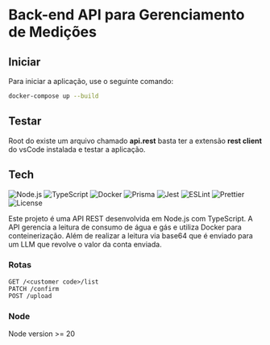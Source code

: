 # Back-end API para Gerenciamento de Medições

## Iniciar

Para iniciar a aplicação, use o seguinte comando:

```bash
docker-compose up --build
```
## Testar
Root do existe um arquivo chamado <b>api.rest</b> basta ter a extensão <b>rest client</b> do vsCode instalada e testar a aplicação.

## Tech

![Node.js](https://img.shields.io/badge/Node.js-20-green)
![TypeScript](https://img.shields.io/badge/TypeScript-5.5-blue)
![Docker](https://img.shields.io/badge/Docker-20.10-blue)
![Prisma](https://img.shields.io/badge/Prisma-5.19-yellow)
![Jest](https://img.shields.io/badge/Jest-29.7-red)
![ESLint](https://img.shields.io/badge/ESLint-9.9-brightgreen)
![Prettier](https://img.shields.io/badge/Prettier-3.3.3-lightgrey)
![License](https://img.shields.io/badge/license-MIT-green)

Este projeto é uma API REST desenvolvida em Node.js com TypeScript. A API gerencia a leitura de consumo de água e gás e utiliza Docker para conteinerização. Além de realizar a leitura via base64 que é enviado para um LLM que revolve o valor da conta enviada.

### Rotas
`GET /<customer code>/list` <br/>
`PATCH /confirm` <br/>
`POST /upload` <br/>

### Node
Node version >= 20

